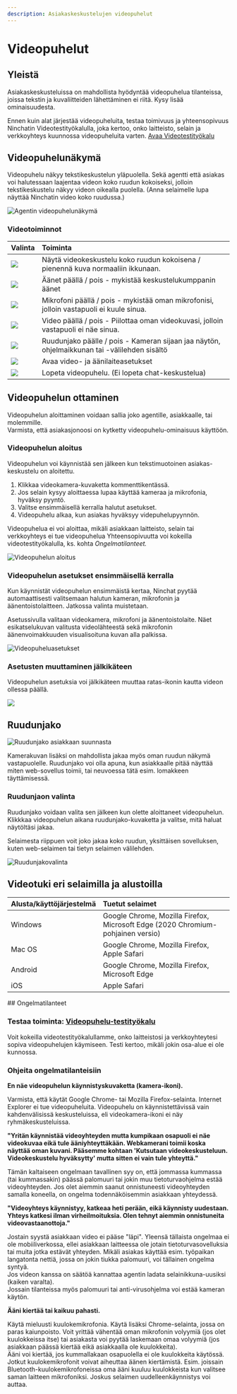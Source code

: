 ```yaml
---
description: Asiakaskeskustelujen videopuhelut
---
```


# Videopuhelut

## Yleistä <a id="yleista"></a>

Asiakaskeskusteluissa on mahdollista hyödyntää videopuhelua tilanteissa, joissa tekstin ja kuvaliitteiden lähettäminen ei riitä. Kysy lisää ominaisuudesta.

Ennen kuin alat järjestää videopuheluita, testaa toimivuus ja yhteensopivuus Ninchatin Videotestityökalulla, joka kertoo, onko laitteisto, selain ja verkkoyhteys kuunnossa videopuheluita varten. [Avaa Videotestityökalu](https://ninchat.com/videotest)

## Videopuhelunäkymä <a id="videpuhelunakyma"></a>

Videopuhelu näkyy tekstikeskustelun yläpuolella. Sekä agentti että asiakas voi halutessaan laajentaa videon koko ruudun kokoiseksi, jolloin tekstikeskustelu näkyy videon oikealla puolella. \(Anna selaimelle lupa näyttää Ninchatin video koko ruudussa.\)

![Agentin videopuhelun&#xE4;kym&#xE4;](../.gitbook/assets/video-call-screen.jpg)

### Videotoiminnot

| Valinta | Toiminta |
| :--- | :--- |
| ![](../.gitbook/assets/video-toggle.png)  | Näytä videokeskustelu koko ruudun kokoisena / pienennä kuva normaaliin ikkunaan. |
| ![](../.gitbook/assets/video-soundonoff.png)  | Äänet päällä / pois - mykistää keskustelukumppanin äänet |
| ![](../.gitbook/assets/video-miconoff.png)  | Mikrofoni päällä / pois - mykistää oman mikrofonisi, jolloin vastapuoli ei kuule sinua. |
| ![](../.gitbook/assets/video-cameraonoff.png)  | Video päällä / pois - Piilottaa oman videokuvasi, jolloin vastapuoli ei näe sinua. |
| ![](../.gitbook/assets/video-screenshare.png)  | Ruudunjako päälle / pois - Kameran sijaan jaa näytön, ohjelmaikkunan tai -välilehden sisältö |
| ![](../.gitbook/assets/video-settings.png)  | Avaa video- ja äänilaiteasetukset |
| ![](../.gitbook/assets/video-hangup.png)  | Lopeta videopuhelu. \(Ei lopeta chat-keskustelua\) |

## Videopuhelun ottaminen

Videopuhelun aloittaminen voidaan sallia joko agentille, asiakkaalle, tai molemmille.  
Varmista, että asiakasjonoosi on kytketty videopuhelu-ominaisuus käyttöön.

### Videopuhelun aloitus

Videopuhelun voi käynnistää sen jälkeen kun tekstimuotoinen asiakas-keskustelu on aloitettu.

1. Klikkaa videokamera-kuvaketta kommenttikentässä.
2. Jos selain kysyy aloittaessa lupaa käyttää kameraa ja mikrofonia, hyväksy pyyntö.
3. Valitse ensimmäisellä kerralla halutut asetukset.
4. Videopuhelu alkaa, kun asiakas hyväksyy videpuhelupyynnön.

Videopuhelua ei voi aloittaa, mikäli asiakkaan laitteisto, selain tai verkkoyhteys ei tue videopuhelua Yhteensopivuutta voi kokeilla videotestityökalulla, ks. kohta _Ongelmatilanteet._

![Videopuhelun aloitus](../.gitbook/assets/admin-videocall-start.png)

### Videopuhelun asetukset ensimmäisellä kerralla

Kun käynnistät videopuhelun ensimmäistä kertaa, Ninchat pyytää automaattisesti valitsemaan halutun kameran, mikrofonin ja äänentoistolaitteen. Jatkossa valinta muistetaan.

Asetussivulla valitaan videokamera, mikrofoni ja äänentoistolaite. Näet esikatselukuvan valitusta videolähteestä sekä mikrofonin äänenvoimakkuuden visualisoituna kuvan alla palkissa.

![Videopuheluasetukset](../.gitbook/assets/video-call-settings2.jpg)

### Asetusten muuttaminen jälkikäteen

Videopuhelun asetuksia voi jälkikäteen muuttaa ratas-ikonin kautta videon ollessa päällä.

![](../.gitbook/assets/video-call-settings-button.jpg)

## Ruudunjako

![Ruudunjako asiakkaan suunnasta](../.gitbook/assets/videocall-screenshare.jpg)

Kamerakuvan lisäksi on mahdollista jakaa myös oman ruudun näkymä vastapuolelle. Ruudunjako voi olla apuna, kun asiakkaalle pitää näyttää miten web-sovellus toimii, tai neuvoessa tätä esim. lomakkeen täyttämisessä.

### Ruudunjaon valinta

Ruudunjako voidaan valita sen jälkeen kun olette aloittaneet videopuhelun. Klikkkaa videopuhelun aikana ruudunjako-kuvaketta ja valitse, mitä haluat näytöltäsi jakaa. 

Selaimesta riippuen voit joko jakaa koko ruudun, yksittäisen sovelluksen, kuten web-selaimen tai tietyn selaimen välilehden.

![Ruudunjakovalinta](../.gitbook/assets/video-call-settings-screenshare-settings.jpg)

## Videotuki eri selaimilla ja alustoilla

<table>
  <thead>
    <tr>
      <th style="text-align:left">Alusta/k&#xE4;ytt&#xF6;j&#xE4;rjestelm&#xE4;</th>
      <th style="text-align:left">Tuetut selaimet</th>
    </tr>
  </thead>
  <tbody>
    <tr>
      <td style="text-align:left">
        <p>Windows</p>
        <p></p>
      </td>
      <td style="text-align:left">Google Chrome, Mozilla Firefox, Microsoft Edge (2020 Chromium-pohjainen
        versio)</td>
    </tr>
    <tr>
      <td style="text-align:left">Mac OS</td>
      <td style="text-align:left">Google Chrome, Mozilla Firefox, Apple Safari</td>
    </tr>
    <tr>
      <td style="text-align:left">Android</td>
      <td style="text-align:left">Google Chrome, Mozilla Firefox, Microsoft Edge</td>
    </tr>
    <tr>
      <td style="text-align:left">iOS</td>
      <td style="text-align:left">Apple Safari</td>
    </tr>
  </tbody>
</table>## Ongelmatilanteet

### Testaa toiminta: [**Videopuhelu-testityökalu**](https://ninchat.com/videotest)

Voit kokeilla videotestityökalullamme, onko laitteistosi ja verkkoyhteytesi sopiva videopuhelujen käymiseen. Testi kertoo, mikäli jokin osa-alue ei ole kunnossa.

### **Ohjeita ongelmatilanteisiin**

**En näe videopuhelun käynnistyskuvaketta \(kamera-ikoni\).**  
  
Varmista, että käytät Google Chrome- tai Mozilla Firefox-selainta. Internet Explorer ei tue videopuheluita. Videopuhelu on käynnistettävissä vain kahdenvälisissä keskusteluissa, eli videokamera-ikoni ei näy ryhmäkeskusteluissa.

**"Yritän käynnistää videoyhteyden mutta kumpikaan osapuoli ei näe videokuvaa eikä tule ääniyhteyttäkään. Webkamerani toimii koska näyttää oman kuvani. Pääsemme kohtaan 'Kutsutaan videokeskusteluun. Videokeskustelu hyväksytty' mutta sitten ei vain tule yhteyttä."**  
  
Tämän kaltaiseen ongelmaan tavallinen syy on, että jommassa kummassa \(tai kummassakin\) päässä palomuuri tai jokin muu tietoturvaohjelma estää videoyhteyden. Jos olet aiemmin saanut onnistuneesti videoyhteyden samalla koneella, on ongelma todennäköisemmin asiakkaan yhteydessä. 

**"Videoyhteys käynnistyy, katkeaa heti perään, eikä käynnisty uudestaan. Yhteys katkesi ilman virheilmoituksia. Olen tehnyt aiemmin onnistuneita videovastaanottoja."**

Jostain syystä asiakkaan video ei pääse "läpi". Yleensä tällaista ongelmaa ei ole mobiiliverkossa, ellei asiakkaan laitteessa ole jotain tietoturvasovelluksia tai muita jotka estävät yhteyden. Mikäli asiakas käyttää esim. työpaikan langatonta nettiä, jossa on jokin tiukka palomuuri, voi tällainen ongelma syntyä.  
Jos videon kanssa on säätöä kannattaa agentin ladata selainikkuna-uusiksi \(kaiken varalta\).  
Jossain tilanteissa myös palomuuri tai anti-virusohjelma voi estää kameran käytön.

**Ääni kiertää tai kaikuu pahasti.**  
  
Käytä mieluusti kuulokemikrofonia. Käytä lisäksi Chrome-selainta, jossa on paras kaiunpoisto. Voit yrittää vähentää oman mikrofonin volyymiä \(jos olet kuulokkeissa itse\) tai asiakasta voi pyytää laskemaan omaa volyymiä \(jos asiakkaan päässä kiertää eikä asiakkaalla ole kuulokkeita\).  
Ääni voi kiertää, jos kummallakaan osapuolella ei ole kuulokkeita käytössä.  
Jotkut kuulokemikrofonit voivat aiheuttaa äänen kiertämistä. Esim. joissain Bluetooth-kuulokemikrofoneissa oma ääni kuuluu kuulokkeista kun valitsee saman laitteen mikrofoniksi. Joskus selaimen uudelleenkäynnistys voi auttaa.

